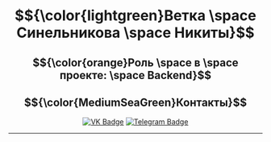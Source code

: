 <div align = "center">
  
# $${\color{lightgreen}Ветка \space Синельникова \space Никиты}$$
<!-- ## $${\color{lightblue}Здесь \space будет \space отображена \space проделанная \space мною \space работа}$ -->
## $${\color{orange}Роль \space в \space проекте: \space Backend}$$

<div align="center">
  
## $${\color{MediumSeaGreen}Контакты}$$
[![VK Badge](https://img.shields.io/badge/VK-%40fowax-blue?style=for-the-badge&logo=vk)](https://vk.com/fowax)
[![Telegram Badge](https://img.shields.io/badge/Telegram-%40xFoWaXx-blue?style=for-the-badge&logo=telegram)](https://t.me/xFoWaXx)

</div>

---

</div>

